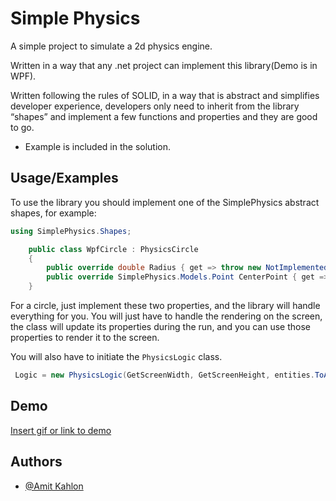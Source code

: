 

# Simple Physics

A simple project to simulate a 2d physics engine.

Written in a way that any .net project can implement this library(Demo is in WPF).

Written following the rules of SOLID, in a way that is abstract and simplifies developer experience, developers only need to inherit from the library “shapes” and implement a few functions and properties and they are good to go.

- Example is included in the solution.


## Usage/Examples

To use the library you should implement one of the SimplePhysics abstract shapes, for example: 

```cs
using SimplePhysics.Shapes;

    public class WpfCircle : PhysicsCircle
    {
        public override double Radius { get => throw new NotImplementedException(); set => throw new NotImplementedException(); }
        public override SimplePhysics.Models.Point CenterPoint { get => throw new NotImplementedException(); protected set => throw new NotImplementedException(); }
    }
```

For a circle, just implement these two properties, and the library will handle everything for you.
You will just have to handle the rendering on the screen, the class will update its properties during the run, and you can use those properties to render it to the screen. 

You will also have to initiate the `PhysicsLogic` class.
```cs
 Logic = new PhysicsLogic(GetScreenWidth, GetScreenHeight, entities.ToArray());
```
## Demo

[Insert gif or link to demo](https://user-images.githubusercontent.com/50583120/187696581-f77ce859-aebb-4588-b72d-cabfb6005e1c.mp4)


## Authors

- [@Amit Kahlon](https://www.github.com/amitkahlon)





